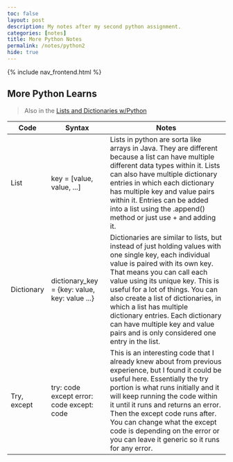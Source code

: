 ```yaml
---
toc: false
layout: post
description: My notes after my second python assignment.
categories: [notes]
title: More Python Notes
permalink: /notes/python2
hide: true
---
```


{% include nav_frontend.html %}

## More Python Learns
> Also in the [Lists and Dictionaries w/Python](https://toby-leeder.github.io/CSPFastpages/newcode/2022/08/29/python_lists.html)

| Code | Syntax | Notes |
|-|-|-|
| List | key = [value, value, ...] | Lists in python are sorta like arrays in Java. They are different because a list can have multiple different data types within it. Lists can also have multiple dictionary entries in which each dictionary has multiple key and value pairs within it. Entries can be added into a list using the .append() method or just use + and adding it. | 
| Dictionary | dictionary_key = {key: value, key: value ...} | Dictionaries are similar to lists, but instead of just holding values with one single key, each individual value is paired with its own key. That means you can call each value using its unique key. This is useful for a lot of things. You can also create a list of dictionaries, in which a list has multiple dictionary entries. Each dictionary can have multiple key and value pairs and is only considered one entry in the list. |
| Try, except | try: code except error: code except: code | This is an interesting code that I already knew about from previous experience, but I found it could be useful here. Essentially the try portion is what runs initially and it will keep running the code within it until it runs and returns an error. Then the except code runs after. You can change what the except code is depending on the error or you can leave it generic so it runs for any error.|


